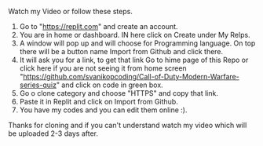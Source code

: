 Watch my Video or follow these steps.

1. Go to "https://replit.com" and create an account.
2. You are in home or dashboard. IN here click on Create under My Relps.
3. A window will pop up and will choose for Programming language. On top there will be a button name Import from Github and click there.
4. It will ask you for a link, to get that link Go to hime page of this Repo or click here if you are not seeing it from home screen "https://github.com/svanikopcoding/Call-of-Duty-Modern-Warfare-series-quiz" and click on code in green box.
5. Go o clone category and choose "HTTPS" and copy that link.
6. Paste it in Replit and click on Import from Github.
7. You have my codes and you can edit them online :).

Thanks for cloning and if you can't understand watch my video which will be uploaded 2-3 days after.
